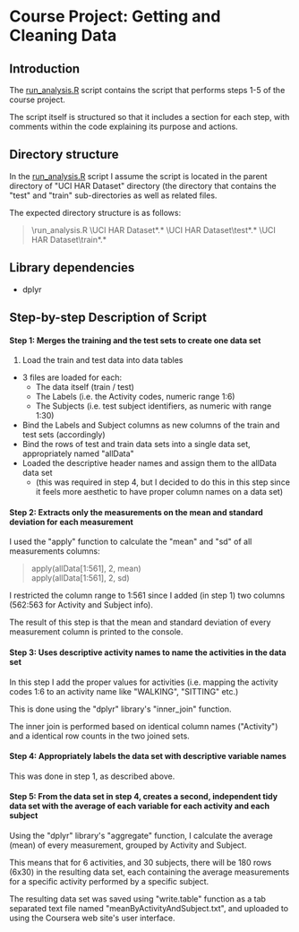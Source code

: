 # Course Project: Getting and Cleaning Data 

## Introduction

The [run_analysis.R](run_analysis.R) script contains the script that performs steps 1-5 of the course project.

The script itself is structured so that it includes a section for each step, with comments within the code explaining its purpose and actions.


## Directory structure

In the [run_analysis.R](run_analysis.R) script I assume the script is located in the parent directory of "UCI HAR Dataset" directory (the directory that contains the "test" and "train" sub-directories as well as related files.

The expected directory structure is as follows:     

> \run_analysis.R
> \UCI HAR Dataset\*.*
> \UCI HAR Dataset\test\*.*
> \UCI HAR Dataset\train\*.*


## Library dependencies

* dplyr


## Step-by-step Description of Script

#### Step 1: Merges the training and the test sets to create one data set

1. Load the train and test data into data tables
* 3 files are loaded for each: 
   * The data itself (train / test)
   * The Labels (i.e. the Activity codes, numeric range 1:6)
   * The Subjects (i.e. test subject identifiers, as numeric with range 1:30)
* Bind the Labels and Subject columns as new columns of the train and test sets (accordingly)
* Bind the rows of test and train data sets into a single data set, appropriately named "allData"
* Loaded the descriptive header names and assign them to the allData data set 
   * (this was required in step 4, but I decided to do this in this step since it feels more aesthetic to have proper column names on a data set)

#### Step 2: Extracts only the measurements on the mean and standard deviation for each measurement

I used the "apply" function to calculate the "mean" and "sd" of all measurements columns:

> apply(allData[1:561], 2, mean)  
> apply(allData[1:561], 2, sd)

I restricted the column range to 1:561 since I added (in step 1) two columns (562:563 for Activity and Subject info).

The result of this step is that the mean and standard deviation of every measurement column is printed to the console. 

#### Step 3: Uses descriptive activity names to name the activities in the data set

In this step I add the proper values for activities (i.e. mapping the activity codes 1:6 to an activity name like "WALKING", "SITTING" etc.)

This is done using the "dplyr" library's "inner_join" function. 

The inner join is performed based on identical column names ("Activity") and a identical row counts in the two joined sets. 


#### Step 4: Appropriately labels the data set with descriptive variable names

This was done in step 1, as described above. 


#### Step 5: From the data set in step 4, creates a second, independent tidy data set with the average of each variable for each activity and each subject

Using the "dplyr" library's "aggregate" function, I calculate the average (mean) of every measurement, grouped by Activity and Subject.

This means that for 6 activities, and 30 subjects, there will be 180 rows (6x30) in the resulting data set, each containing the average measurements for a specific activity performed by a specific subject.

The resulting data set was saved using "write.table" function as a tab separated text file named "meanByActivityAndSubject.txt", and uploaded to using the Coursera web site's user interface.


     
         